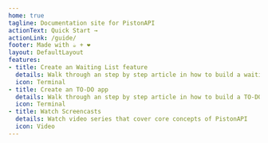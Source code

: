 ```yaml
---
home: true
tagline: Documentation site for PistonAPI
actionText: Quick Start →
actionLink: /guide/
footer: Made with ☕ + ❤️
layout: DefaultLayout
features:
- title: Create an Waiting List feature
  details: Walk through an step by step article in how to build a waiting list API
  icon: Terminal
- title: Create an TO-DO app
  details: Walk through an step by step article in how to build a TO-DO App backend
  icon: Terminal
- title: Watch Screencasts
  details: Watch video series that cover core concepts of PistonAPI
  icon: Video
---
```


